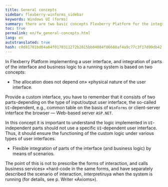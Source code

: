 ```yaml
--- 
title: General concepts 
sidebar: flexberry-winforms_sidebar 
keywords: Windows UI (forms) 
summary: there are two basic concepts Flexberry Platform for the integration of parts of the user interface and business logic to a running system 
toc: true 
permalink: en/fw_general-concepts.html 
lang: en 
autotranslated: true 
hash: c0d81701bd04a84f0170311272b2815bb04084f86688af4a9c77c3f17d99db42 
--- 
```


In Flexberry Platform implementing a user interface, and integration of parts of the interface and business logic to a running system is based on two concepts: 

* The allocation does not depend on» «physical nature of the user interface. 

Provide a custom interface, you have to remember that it consists of two parts-depending on the type of input/output user interface, the so-called `UI`-dependent, e.g., common table on the basis of `WinForms` or client-server interface the browser — Web-based server `ASP.NET`. 

In this concept it is important to understand the logic implemented in `UI`-independent parts should not use a specific `UI`-dependent user interface. Thus, it should ensure the functioning of the custom logic under various types of user interfaces. 

* Flexible integration of parts of the interface (and business logic) by means of scenarios. 

The point of this is not to prescribe the forms of interaction, and calls business services» «hard-code in the same forms, and have separately described the scenario of interaction, interpretiruya when the system is running (for details, see p. Writer «Axioms»). 



